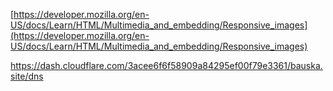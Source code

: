 [https://developer.mozilla.org/en-US/docs/Learn/HTML/Multimedia_and_embedding/Responsive_images](https://developer.mozilla.org/en-US/docs/Learn/HTML/Multimedia_and_embedding/Responsive_images)

https://dash.cloudflare.com/3acee6f6f58909a84295ef00f79e3361/bauska.site/dns
